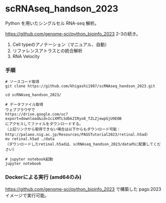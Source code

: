 # scRNAseq_handson_2023

Python を用いたシングルセル RNA-seq 解析。

https://github.com/genome-sci/python_bioinfo_2023
2-3の続き。

1. Cell typeのアノテーション（マニュアル、自動）
2. リファレンスアトラスとの統合解析
3. RNA Velocity

### 手順

```
# ソースコード取得
git clone https://github.com/khigashi1987/scRNAseq_handson_2023.git

cd scRNAseq_handson_2023/

# データファイル取得
ウェブブラウザで
https://drive.google.com/uc?export=download&id=1ciXMTLSdbkZIRyo8_TZLZjewpGjU9EOB
にアクセスしてファイルをダウンロードする。
（上記リンクから取得できない場合は以下からもダウンロード可能： http://palaeo.nig.ac.jp/Resources/PAGSTutorial2023/retinal.h5ad）
mv retinal.h5ad ./data
（ダウンロードしたretinal.h5adは、scRNAseq_handson_2023/data内に配置してください）

# jupyter notebook起動
jupyter notebook
```

### Dockerによる実行 (amd64のみ)
https://github.com/genome-sci/python_bioinfo_2023 で構築した pags:2023 イメージで実行可能。
